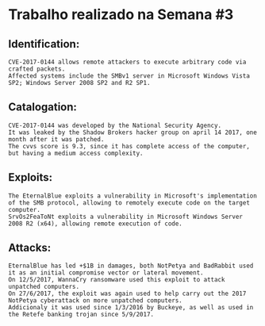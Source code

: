 # Trabalho realizado na Semana #3

## Identification:
    CVE-2017-0144 allows remote attackers to execute arbitrary code via crafted packets.
    Affected systems include the SMBv1 server in Microsoft Windows Vista SP2; Windows Server 2008 SP2 and R2 SP1.

## Catalogation:
    CVE-2017-0144 was developed by the National Security Agency.
    It was leaked by the Shadow Brokers hacker group on april 14 2017, one month after it was patched.
    The cvvs score is 9.3, since it has complete access of the computer, but having a medium access complexity.

## Exploits:
    The EternalBlue exploits a vulnerability in Microsoft's implementation of the SMB protocol, allowing to remotely execute code on the target computer.
    SrvOs2FeaToNt exploits a vulnerability in Microsoft Windows Server 2008 R2 (x64), allowing remote execution of code.

## Attacks:
    EternalBlue has led +$1B in damages, both NotPetya and BadRabbit used it as an initial compromise vector or lateral movement.
    On 12/5/2017, WannaCry ransomware used this exploit to attack unpatched computers.
    On 27/6/2017, the exploit was again used to help carry out the 2017 NotPetya cyberattack on more unpatched computers.
    Addicionaly it was used since 1/3/2016 by Buckeye, as well as used in the Retefe banking trojan since 5/9/2017.
